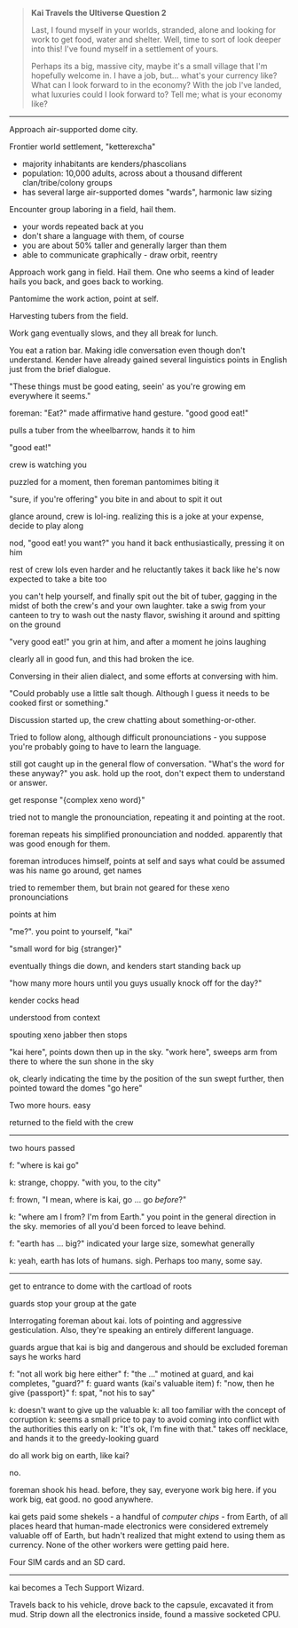 > **Kai Travels the Ultiverse Question 2**
> 
> Last, I found myself in your worlds, stranded, alone and looking for work to get food, water and shelter.
> Well, time to sort of look deeper into this! I've found myself in a settlement of yours.
>
> Perhaps its a big, massive city, maybe it's a small village that I'm hopefully welcome in.
> I have a job, but... what's your currency like?
> What can I look forward to in the economy?
> With the job I've landed, what luxuries could I look forward to?
> Tell me; what is your economy like?

----

Approach air-supported dome city.

Frontier world settlement, "ketterexcha"
- majority inhabitants are kenders/phascolians
- population: 10,000 adults, across about a thousand different clan/tribe/colony groups
- has several large air-supported domes "wards", harmonic law sizing

Encounter group laboring in a field, hail them.
- your words repeated back at you
- don't share a language with them, of course
- you are about 50% taller and generally larger than them
- able to communicate graphically - draw orbit, reentry

Approach work gang in field.
Hail them.
One who seems a kind of leader hails you back, and goes back to working.

Pantomime the work action, point at self.

Harvesting tubers from the field.

Work gang eventually slows, and they all break for lunch.

You eat a ration bar. Making idle conversation even though don't understand.
Kender have already gained several linguistics points in English just from the brief dialogue.

"These things must be good eating, seein' as you're growing em everywhere it seems."

foreman: "Eat?" made affirmative hand gesture. "good good eat!"

pulls a tuber from the wheelbarrow, hands it to him

"good eat!"

crew is watching you

puzzled for a moment, then foreman pantomimes biting it

"sure, if you're offering" you bite in and about to spit it out

glance around, crew is lol-ing.
realizing this is a joke at your expense, decide to play along

nod, "good eat! you want?" you hand it back enthusiastically, pressing it on him

rest of crew lols even harder and he reluctantly takes it back
like he's now expected to take a bite too

you can't help yourself, and finally spit out the bit of tuber, gagging in the midst of both the crew's and your own laughter.
take a swig from your canteen to try to wash out the nasty flavor, swishing it around and spitting on the ground

"very good eat!" you grin at him, and after a moment he joins laughing

clearly all in good fun, and this had broken the ice.

Conversing in their alien dialect, and some efforts at conversing with him.

"Could probably use a little salt though. Although I guess it needs to be cooked first or something."

Discussion started up, the crew chatting about something-or-other.

Tried to follow along, although difficult pronounciations - you suppose you're probably going to have to learn the language.

still got caught up in the general flow of conversation.
"What's the word for these anyway?" you ask.
hold up the root, don't expect them to understand or answer.

get response "{complex xeno word}"

tried not to mangle the pronounciation, repeating it and pointing at the root.

foreman repeats his simplified pronounciation and nodded. apparently that was good enough for them.

foreman introduces himself, points at self and says what could be assumed was his name
go around, get names

tried to remember them, but brain not geared for these xeno pronounciations

points at him

"me?". you point to yourself, "kai"

"small word for big {stranger}"

eventually things die down, and kenders start standing back up

"how many more hours until you guys usually knock off for the day?"

kender cocks head

understood from context

spouting xeno jabber then stops

"kai here", points down then up in the sky.
"work here", sweeps arm from there to where the sun shone in the sky

ok, clearly indicating the time by the position of the sun
swept further, then pointed toward the domes "go here"

Two more hours.
easy

returned to the field with the crew

----

two hours passed 

f: "where is kai go"

k: strange, choppy. "with you, to the city"

f: frown, "I mean, where is kai, go ... go _before_?"

k: "where am I from? I'm from Earth."
you point in the general direction in the sky.
memories of all you'd been forced to leave behind.

f: "earth has ... big?" indicated your large size, somewhat generally

k: yeah, earth has lots of humans. sigh. Perhaps too many, some say.

----

get to entrance to dome with the cartload of roots

guards stop your group at the gate

Interrogating foreman about kai. lots of pointing and aggressive gesticulation.
Also, they're speaking an entirely different language.

guards argue that kai is big and dangerous and should be excluded
foreman says he works hard

f: "not all work big here either"
f: "the ..." motined at guard, and kai completes, "guard?"
f: guard wants (kai's valuable item)
f: "now, then he give {passport}"
f: spat, "not his to say"

k: doesn't want to give up the valuable
k: all too familiar with the concept of corruption
k: seems a small price to pay to avoid coming into conflict with the authorities this early on
k: "It's ok, I'm fine with that."
takes off necklace, and hands it to the greedy-looking guard

do all work big on earth, like kai?

no.

foreman shook his head.
before, they say, everyone work big here.
if you work big, eat good.
no good anywhere.

kai gets paid some shekels - a handful of _computer chips_ - from Earth, of all places
heard that human-made electronics were considered extremely valuable off of Earth,
  but hadn't realized that might extend to using them as currency.
None of the other workers were getting paid here.

Four SIM cards and an SD card.

----

kai becomes a Tech Support Wizard.

Travels back to his vehicle, drove back to the capsule, excavated it from mud.
Strip down all the electronics inside, found a massive socketed CPU.
